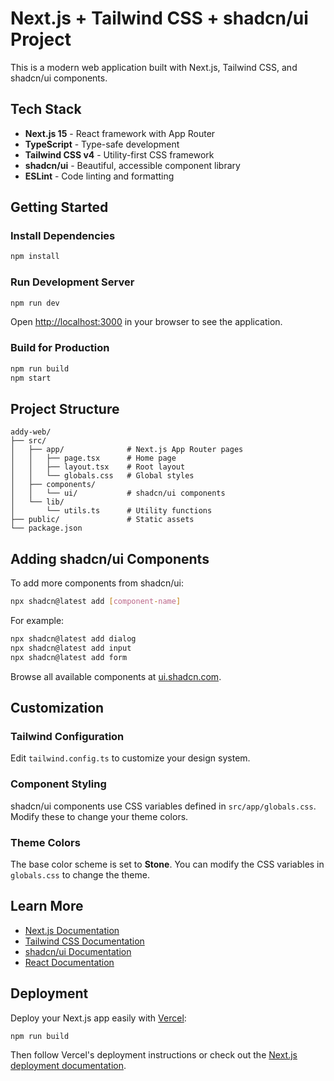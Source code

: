 # Next.js + Tailwind CSS + shadcn/ui Project

This is a modern web application built with Next.js, Tailwind CSS, and shadcn/ui components.

## Tech Stack

- **Next.js 15** - React framework with App Router
- **TypeScript** - Type-safe development
- **Tailwind CSS v4** - Utility-first CSS framework
- **shadcn/ui** - Beautiful, accessible component library
- **ESLint** - Code linting and formatting

## Getting Started

### Install Dependencies

```bash
npm install
```

### Run Development Server

```bash
npm run dev
```

Open [http://localhost:3000](http://localhost:3000) in your browser to see the application.

### Build for Production

```bash
npm run build
npm start
```

## Project Structure

```
addy-web/
├── src/
│   ├── app/              # Next.js App Router pages
│   │   ├── page.tsx      # Home page
│   │   ├── layout.tsx    # Root layout
│   │   └── globals.css   # Global styles
│   ├── components/
│   │   └── ui/           # shadcn/ui components
│   └── lib/
│       └── utils.ts      # Utility functions
├── public/               # Static assets
└── package.json
```

## Adding shadcn/ui Components

To add more components from shadcn/ui:

```bash
npx shadcn@latest add [component-name]
```

For example:
```bash
npx shadcn@latest add dialog
npx shadcn@latest add input
npx shadcn@latest add form
```

Browse all available components at [ui.shadcn.com](https://ui.shadcn.com).

## Customization

### Tailwind Configuration

Edit `tailwind.config.ts` to customize your design system.

### Component Styling

shadcn/ui components use CSS variables defined in `src/app/globals.css`. Modify these to change your theme colors.

### Theme Colors

The base color scheme is set to **Stone**. You can modify the CSS variables in `globals.css` to change the theme.

## Learn More

- [Next.js Documentation](https://nextjs.org/docs)
- [Tailwind CSS Documentation](https://tailwindcss.com/docs)
- [shadcn/ui Documentation](https://ui.shadcn.com)
- [React Documentation](https://react.dev)

## Deployment

Deploy your Next.js app easily with [Vercel](https://vercel.com):

```bash
npm run build
```

Then follow Vercel's deployment instructions or check out the [Next.js deployment documentation](https://nextjs.org/docs/app/building-your-application/deploying).
